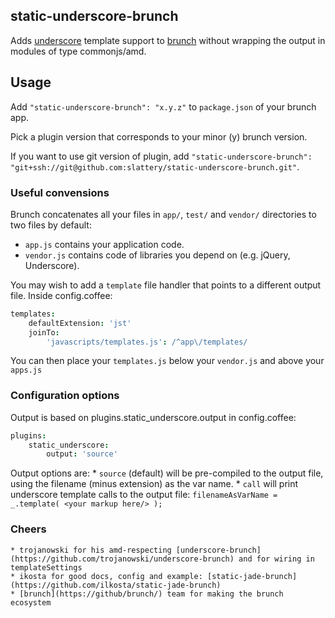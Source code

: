 ## static-underscore-brunch
Adds [underscore](http://underscorejs.org) template support to 
[brunch](http://brunch.io) without wrapping the output in modules of type commonjs/amd.

## Usage
Add `"static-underscore-brunch": "x.y.z"` to `package.json` of your brunch app.

Pick a plugin version that corresponds to your minor (y) brunch version.

If you want to use git version of plugin, add
`"static-underscore-brunch": "git+ssh://git@github.com:slattery/static-underscore-brunch.git"`.

### Useful convensions
Brunch concatenates all your files in `app/`, `test/` and `vendor/` directories to two files by default:

* `app.js` contains your application code.
* `vendor.js` contains code of libraries you depend on (e.g. jQuery, Underscore).

You may wish to add a `template` file handler that points to a different output file. Inside config.coffee:
```coffeescript
templates:
	defaultExtension: 'jst'
 	joinTo: 
 		'javascripts/templates.js': /^app\/templates/
```
You can then place your `templates.js` below your `vendor.js` and above your `apps.js`

### Configuration options
Output is based on plugins.static_underscore.output in config.coffee:
```coffeescript
plugins:
	static_underscore:
 		output: 'source'
```
Output options are:
	* `source` (default) will be pre-compiled to the output file, using the filename (minus extension) as the var name.
	* `call` will print underscore template calls to the output file:
		`filenameAsVarName = _.template( <your markup here/> );`

### Cheers
	* trojanowski for his amd-respecting [underscore-brunch](https://github.com/trojanowski/underscore-brunch) and for wiring in templateSettings 
	* ikosta for good docs, config and example: [static-jade-brunch](https://github.com/ilkosta/static-jade-brunch)
	* [brunch](https://github/brunch/) team for making the brunch ecosystem
